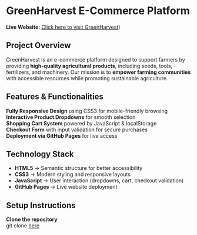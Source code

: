 # GreenHarvest E-Commerce Platform
 **Live Website:** [Click here to visit GreenHarvest](https://tam1988.github.io/GreenHarvest-E-commerce.github.io/))  

## Project Overview  
GreenHarvest is an e-commerce platform designed to support farmers by providing **high-quality agricultural products**, including seeds, tools, fertilizers, and machinery. Our mission is to **empower farming communities** with accessible resources while promoting sustainable agriculture.

## Features & Functionalities  
 **Fully Responsive Design** using CSS3 for mobile-friendly browsing  
 **Interactive Product Dropdowns** for smooth selection  
 **Shopping Cart System** powered by JavaScript & localStorage  
 **Checkout Form** with input validation for secure purchases  
 **Deployment via GitHub Pages** for live access  

## Technology Stack  
- **HTML5** → Semantic structure for better accessibility  
- **CSS3** → Modern styling and responsive layouts  
- **JavaScript** → User interaction (dropdowns, cart, checkout validation)  
- **GitHub Pages** → Live website deployment  

## Setup Instructions  
 **Clone the repository**  
   git clone [here](https://github.com/Tam1988/feb-2025-final-project-and-deployment-Tam1988.git)
